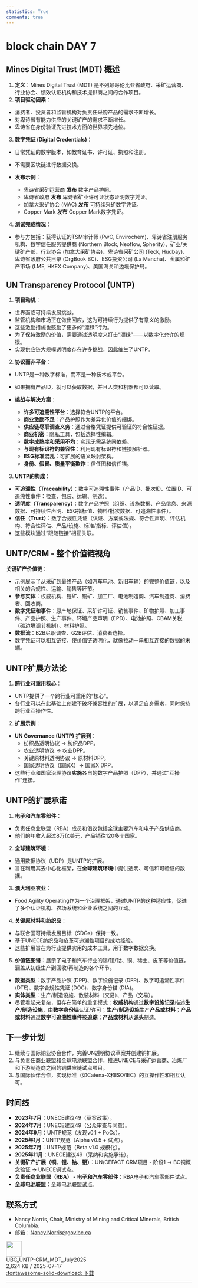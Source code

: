 ```yaml
---
statistics: True
comments: true
---
```


# block chain DAY 7

## **Mines Digital Trust (MDT) 概述**

1.  **定义**：Mines Digital Trust (MDT) 是不列颠哥伦比亚省政府、采矿运营商、行业协会、绩效认证机构和技术提供商之间的合作项目。
2.  **项目驱动因素**：

* 消费者、投资者和监管机构对负责任采购产品的需求不断增长。
* 对卑诗省有能力供应的关键矿产的需求不断增长。
* 卑诗省在身份验证先进技术方面的世界领先地位。

3.  **数字凭证 (Digital Credentials)**：

* 日常凭证的数字版本，如教育证书、许可证、执照和注册。
* 不需要区块链进行数据交换。
* **发布示例**：

    * 卑诗省采矿运营商 **发布** 数字产品护照。
    * 卑诗省政府 **发布** 卑诗省矿业许可证状态证明数字凭证。
    * 加拿大采矿协会 (MAC) **发布** 可持续采矿数字凭证。
    * Copper Mark **发布** Copper Mark数字凭证。

4.  **测试完成情况**：

* 参与方包括：获得认证的TSM审计师 (PwC, Envirochem)、卑诗省注册服务机构、数字信任服务提供商 (Northern Block, Neoflow, Spherity)、矿业/关键矿产部、行业协会 (加拿大采矿协会)、卑诗省采矿公司 (Teck, Hudbay)、卑诗省政府公共目录 (OrgBook BC)、ESG投资公司 (La Mancha)、金属和矿产市场 (LME, HKEX Company)、美国海关和边境保护局。

## **UN Transparency Protocol (UNTP)**

1.  **项目动机**：

* 世界面临可持续发展挑战。
* 监管机构和市场正在做出回应，这为可持续行为提供了有意义的激励。
* 这些激励措施也鼓励了更多的“漂绿”行为。
* 为了保持激励的价值，需要通过透明度来打击“漂绿”——以数字化允许的规模。
* 实现供应链大规模透明度存在许多挑战，因此催生了UNTP。

2.  **协议而非平台**：

* UNTP是一种数字标准，而不是一种技术或平台。
* 如果拥有产品ID，就可以获取数据，并且人类和机器都可以读取。
* **挑战与解决方案**：

    * **许多可追溯性平台**：选择符合UNTP的平台。
    * **商业激励不足**：产品护照作为差异化价值的捆绑。
    * **供应链尽职调查义务**：通过合格凭证提供可验证的符合性证据。
    * **商业机密**：隐私工具，包括选择性编辑。
    * **数字成熟度和采用不均**：实现无需系统间依赖。
    * **与现有标识符的兼容性**：利用现有标识符和链接解析器。
    * **ESG标准混乱**：可扩展的语义映射架构。
    * **身份、假冒、质量平衡欺诈**：信任图和信任锚。

3.  **UNTP的构成**：

* **可追溯性（Traceability）**：数字可追溯性事件（产品ID、批次ID、位置ID、可追溯性事件：检查、包装、运输、制造）。
* **透明度（Transparency）**：数字产品护照（组织、设施数据、产品信息、来源数据、可持续性声明、ESG指标值、物料/批次数据、可追溯性事件）。
* **信任（Trust）**：数字合规性凭证（认证、方案或法规、符合性声明、评估机构、符合性评估、产品/设施、标准/指标、评估值）。
* 这些模块通过“跟随链接”相互关联。

## **UNTP/CRM - 整个价值链视角**

**关键矿产价值链**：

* 示例展示了从采矿到最终产品（如汽车电池、新旧车辆）的完整价值链，以及相关的合规性、运输、销售等环节。
* **参与实体**：权威机构、锂矿、铜矿、加工厂、电池制造商、汽车制造商、消费者、回收商。
* **数字凭证和事件**：原产地保证、采矿许可证、销售事件、矿物护照、加工事件、产品护照、生产事件、环境产品声明（EPD）、电池护照、CBAM关税（碳边境调节机制）、材料护照。
* **数据流**：B2B尽职调查、G2B评估、消费者选择。
* 数字凭证可以相互链接，使价值链透明化，就像拉动一串相互连接的数据的末端。

## **UNTP扩展方法论**

1.  **跨行业可重用核心**：

* UNTP提供了一个跨行业可重用的“核心”。
* 各行业可以在此基础上创建不破坏兼容性的扩展，以满足自身需求，同时保持跨行业互操作性。

2.  **扩展示例**：

* **UN Governance (UNTP)** **扩展到**：
    * 纺织品透明协议 → 纺织品DPP。
    * 农业透明协议 → 农业DPP。
    * 关键原材料透明协议 → 原材料DPP。
    * 国家透明协议（国家X）→ 国家X DPP。
* 这些行业和国家治理协议**实施**各自的数字产品护照（DPP），并通过“互操作”连接。

## **UNTP的扩展承诺**

1.  **电子和汽车零部件**：

* 负责任商业联盟（RBA）成员和倡议包括全球主要汽车和电子产品供应商。
* 他们的年收入超过8万亿美元，产品销往120多个国家。

2.  **全球建筑环境**：

* 通用数据协议（UDP）是UNTP的扩展。
* 旨在利用其去中心化框架，在**全球建筑环境**中提供透明、可信和可验证的数据。

3.  **澳大利亚农业**：

* Food Agility Operating作为一个治理框架，通过UNTP的这种适应性，促进了多个认证机构、农场系统和企业系统之间的互动。

4.  **关键原材料和纺织品**：

* 与联合国可持续发展目标（SDGs）保持一致。
* 基于UNECE纺织品和皮革可追溯性项目的成功经验。
* 这些扩展旨在为行业提供实用的成本工具，用于数字数据交换。

5.  **价值链图谱**：展示了电子和汽车行业的锡/钽/钴、铜、稀土、皮革等价值链，涵盖从初级生产到回收/再制造的各个环节。

* **数据类型**：数字产品护照 (DPP)、数字设施记录 (DFR)、数字可追溯性事件 (DTE)、数字合规性凭证 (DOC)、数字身份锚 (DIA)。
* **实体类型**：生产/制造设施、散装材料（交易）、产品（交易）。
* 尽管看起来复杂，但存在简单的重复模式：**权威机构**通过**数字设施记录**描述**生产/制造设施**，由**数字身份锚**认证/许可；**生产/制造设施**生产**产品或材料**；**产品或材料**通过**数字可追溯性事件**被**追踪**；**产品或材料**从**源头**制造。

## **下一步计划**

1.  继续与国际铜业协会合作，完善UN透明协议草案并创建铜扩展。
2.  与负责任商业联盟和全球电池联盟合作，推进UNECE与采矿运营商、冶炼厂和下游制造商之间的铜供应链试点项目。
3.  与国际伙伴合作，实现标准（如Catena-X和ISO/IEC）的互操作性和相互认可。

## **时间线**

* **2023年7月**：UNECE建议49（草案政策）。
* **2024年7月**：UNECE建议49（公众审查与同意）。
* **2024年9月**：UNTP规范（发现v0.1 + PoCs）。
* **2025年1月**：UNTP规范（Alpha v0.5 + 试点）。
* **2025年7月**：UNTP规范（Beta v1.0 规模化）。
* **2025年11月**：UNECE建议49（采纳和实施承诺）。
* **关键矿产扩展（铜、锂、钴、铝）**：UN/CEFACT CRM项目 - 阶段1 → BC铜概念验证 → UNECE铜试点。
* **负责任商业联盟（RBA） - 电子和汽车零部件**：RBA电子和汽车零部件试点。
* **全球电池联盟**：全球电池联盟试点。

## **联系方式**

* Nancy Norris, Chair, Ministry of Mining and Critical Minerals, British Columbia.
* 邮箱：Nancy.Norris@gov.bc.ca

<div class="card file-block" markdown="1">
<div class="file-icon"><img src="/Notebook/assets/images/pdf.svg" style="height: 3em;"></div>
<div class="file-body">
<div class="file-title"> UBC_UNTP-CRM_MDT_July2025 </div>
<div class="file-meta"> 2,624 KB / 2025-07-17</div>
</div>
<a class="down-button" target="_blank" href="/Notebook/Miscellaneous/UBC/UBC_UNTP-CRM_MDT_July2025.pdf" markdown="1">:fontawesome-solid-download: 下载</a>
</div>

---